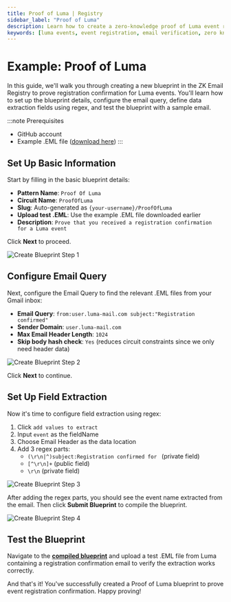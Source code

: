 ```yaml
---
title: Proof of Luma | Registry
sidebar_label: "Proof of Luma"
description: Learn how to create a zero-knowledge proof of Luma event registration using email verification in the ZK Email Registry
keywords: [luma events, event registration, email verification, zero knowledge proofs, zk email, proof generation, event confirmation, registration proof, luma proof]
---
```



# Example: Proof of Luma

In this guide, we'll walk you through creating a new blueprint in the ZK Email Registry to prove registration confirmation for Luma events. You'll learn how to set up the blueprint details, configure the email query, define data extraction fields using regex, and test the blueprint with a sample email.

:::note Prerequisites
- GitHub account 
- Example .EML file ([download here](/files/emls/proof-of-luma.eml))
:::

## Set Up Basic Information

Start by filling in the basic blueprint details:

- **Pattern Name**: `Proof Of Luma`
- **Circuit Name**: `ProofOfLuma` 
- **Slug**: Auto-generated as `{your-username}/ProofOfLuma`
- **Upload test .EML**: Use the example .EML file downloaded earlier
- **Description**: `Prove that you received a registration confirmation for a Luma event`

Click **Next** to proceed.

![Create Blueprint Step 1](/img/registry/proof-of-luma/step1.webp)

## Configure Email Query

Next, configure the Email Query to find the relevant .EML files from your Gmail inbox:

- **Email Query**: `from:user.luma-mail.com subject:"Registration confirmed"`
- **Sender Domain**: `user.luma-mail.com`
- **Max Email Header Length**: `1024` 
- **Skip body hash check**: `Yes` (reduces circuit constraints since we only need header data)

![Create Blueprint Step 2](/img/registry/proof-of-luma/step2.webp)

Click **Next** to continue.

## Set Up Field Extraction

Now it's time to configure field extraction using regex:

1. Click `add values to extract`
2. Input `event` as the fieldName 
3. Choose Email Header as the data location
4. Add 3 regex parts:
   - `(\r\n|^)subject:Registration confirmed for ` (private field)
   - `[^\r\n]+` (public field)
   - `\r\n` (private field)

![Create Blueprint Step 3](/img/registry/proof-of-luma/step3.webp)

After adding the regex parts, you should see the event name extracted from the email. Then click **Submit Blueprint** to compile the blueprint.

![Create Blueprint Step 4](/img/registry/proof-of-luma/step4.webp)

## Test the Blueprint

Navigate to the [**compiled blueprint**](https://registry.zk.email/dc963079-fe7d-4bcb-a4ed-c60ad7a93d2b) and upload a test .EML file from Luma containing a registration confirmation email to verify the extraction works correctly.

And that's it! You've successfully created a Proof of Luma blueprint to prove event registration confirmation. Happy proving!



